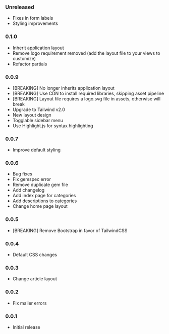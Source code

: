 ### Unreleased

* Fixes in form labels
* Styling improvements

### 0.1.0

* Inherit application layout
* Remove logo requirement removed (add the layout file to your views to customize)
* Refactor partials

### 0.0.9

* [BREAKING] No longer inherits application layout
* [BREAKING] Use CDN to install required libraries, skipping asset pipeline
* [BREAKING] Layout file requires a logo.svg file in assets, otherwise will break
* Upgrade to Tailwind v2.0
* New layout design
* Togglable sidebar menu
* Use Highlight.js for syntax highlighting

### 0.0.7

* Improve default styling

### 0.0.6

* Bug fixes
* Fix gemspec error
* Remove duplicate gem file 
* Add changelog
* Add index page for categories
* Add descriptions to categories
* Change home page layout

### 0.0.5

* [BREAKING] Remove Bootstrap in favor of TailwindCSS

### 0.0.4

* Default CSS changes

### 0.0.3

* Change article layout

### 0.0.2

* Fix mailer errors

### 0.0.1

* Initial release
